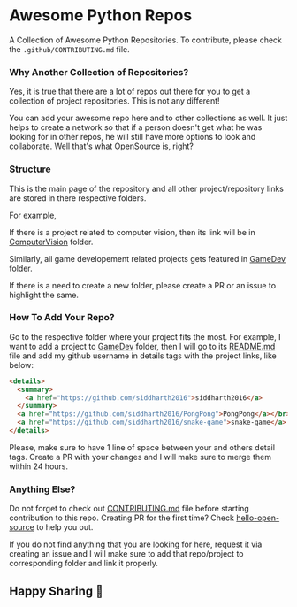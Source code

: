 # Awesome Python Repos
A Collection of Awesome Python Repositories. To contribute, please check the `.github/CONTRIBUTING.md` file.

### Why Another Collection of Repositories?

Yes, it is true that there are a lot of repos out there for you to get a collection of project repositories. This is not any different!

You can add your awesome repo here and to other collections as well. It just helps to create a network so that if a person doesn't get what he was looking for in other repos, he will still have more options to look and collaborate. Well that's what OpenSource is, right?

### Structure

This is the main page of the repository and all other project/repository links are stored in there respective folders.

For example,

If there is a project related to computer vision, then its link will be in [ComputerVision](./ComputerVision) folder.

Similarly, all game developement related projects gets featured in [GameDev](./GameDev) folder.

If there is a need to create a new folder, please create a PR or an issue to highlight the same.

### How To Add Your Repo?

Go to the respective folder where your project fits the most. For example, I want to add a project to [GameDev](./GameDev) folder, then I will go to its [README.md](./GameDev/README.md) file and add my github username in details tags with the project links, like below:

```md
<details>
  <summary>
    <a href="https://github.com/siddharth2016">siddharth2016</a>
  </summary>
  <a href="https://github.com/siddharth2016/PongPong">PongPong</a></br>
  <a href="https://github.com/siddharth2016/snake-game">snake-game</a>
</details>
```

Please, make sure to have 1 line of space between your and others detail tags. Create a PR with your changes and I will make sure to merge them within 24 hours.

### Anything Else?

Do not forget to check out [CONTRIBUTING.md](.github/CONTRIBUTING.md) file before starting contribution to this repo. Creating PR for the first time? Check [hello-open-source](https://github.com/siddharth2016/hello-open-source) to help you out.

If you do not find anything that you are looking for here, request it via creating an issue and I will make sure to add that repo/project to corresponding folder and link it properly.

## Happy Sharing 🧡
